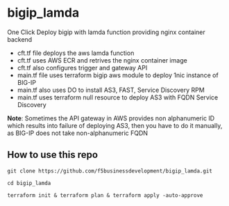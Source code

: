 # bigip_lamda
One Click Deploy bigip with lamda function providing nginx container backend

- cft.tf file deploys the aws lamda function
- cft.tf uses AWS ECR and retrives the nginx container image
- cft.tf also configures trigger and gateway API
- main.tf file uses terraform bigip aws module to deploy 1nic instance of BIG-IP
- main.tf also uses DO to install AS3, FAST, Service Discovery RPM
- main.tf uses terraform null resource to deploy AS3 with FQDN Service Discovery

**Note**: Sometimes the API gateway in AWS provides non alphanumeric ID which results
          into failure of deploying AS3, then you have to do it manually, as BIG-IP
          does not take non-alphanumeric FQDN 

## How to use this repo
```
git clone https://github.com/f5businessdevelopment/bigip_lamda.git
````

```   
cd bigip_lamda
```
```
terraform init & terraform plan & terraform apply -auto-approve
```    
